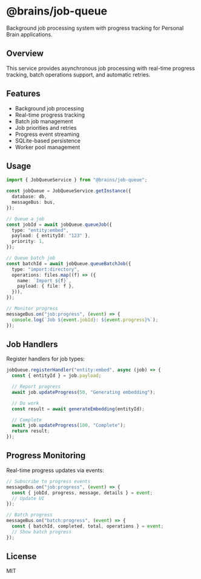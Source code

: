 # @brains/job-queue

Background job processing system with progress tracking for Personal Brain applications.

## Overview

This service provides asynchronous job processing with real-time progress tracking, batch operations support, and automatic retries.

## Features

- Background job processing
- Real-time progress tracking
- Batch job management
- Job priorities and retries
- Progress event streaming
- SQLite-based persistence
- Worker pool management

## Usage

```typescript
import { JobQueueService } from "@brains/job-queue";

const jobQueue = JobQueueService.getInstance({
  database: db,
  messageBus: bus,
});

// Queue a job
const jobId = await jobQueue.queueJob({
  type: "entity:embed",
  payload: { entityId: "123" },
  priority: 1,
});

// Queue batch job
const batchId = await jobQueue.queueBatchJob({
  type: "import:directory",
  operations: files.map((f) => ({
    name: `Import ${f}`,
    payload: { file: f },
  })),
});

// Monitor progress
messageBus.on("job:progress", (event) => {
  console.log(`Job ${event.jobId}: ${event.progress}%`);
});
```

## Job Handlers

Register handlers for job types:

```typescript
jobQueue.registerHandler("entity:embed", async (job) => {
  const { entityId } = job.payload;

  // Report progress
  await job.updateProgress(50, "Generating embedding");

  // Do work
  const result = await generateEmbedding(entityId);

  // Complete
  await job.updateProgress(100, "Complete");
  return result;
});
```

## Progress Monitoring

Real-time progress updates via events:

```typescript
// Subscribe to progress events
messageBus.on("job:progress", (event) => {
  const { jobId, progress, message, details } = event;
  // Update UI
});

// Batch progress
messageBus.on("batch:progress", (event) => {
  const { batchId, completed, total, operations } = event;
  // Show batch progress
});
```

## License

MIT
